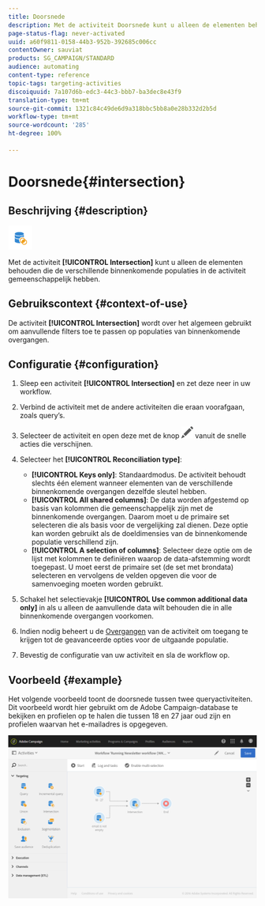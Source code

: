 ```yaml
---
title: Doorsnede
description: Met de activiteit Doorsnede kunt u alleen de elementen behouden die de verschillende binnenkomende populaties in de activiteit gemeenschappelijk hebben.
page-status-flag: never-activated
uuid: a60f9811-0158-44b3-952b-392685c006cc
contentOwner: sauviat
products: SG_CAMPAIGN/STANDARD
audience: automating
content-type: reference
topic-tags: targeting-activities
discoiquuid: 7a107d6b-edc3-44c3-bbb7-ba3dec8e43f9
translation-type: tm+mt
source-git-commit: 1321c84c49de6d9a318bbc5bb8a0e28b332d2b5d
workflow-type: tm+mt
source-wordcount: '285'
ht-degree: 100%

---
```



# Doorsnede{#intersection}

## Beschrijving {#description}

![](assets/intersection.png)

Met de activiteit **[!UICONTROL Intersection]** kunt u alleen de elementen behouden die de verschillende binnenkomende populaties in de activiteit gemeenschappelijk hebben.

## Gebruikscontext {#context-of-use}

De activiteit **[!UICONTROL Intersection]** wordt over het algemeen gebruikt om aanvullende filters toe te passen op populaties van binnenkomende overgangen.

## Configuratie {#configuration}

1. Sleep een activiteit **[!UICONTROL Intersection]** en zet deze neer in uw workflow.
1. Verbind de activiteit met de andere activiteiten die eraan voorafgaan, zoals query’s.
1. Selecteer de activiteit en open deze met de knop ![](assets/edit_darkgrey-24px.png) vanuit de snelle acties die verschijnen.
1. Selecteer het **[!UICONTROL Reconciliation type]**:

   * **[!UICONTROL Keys only]**: Standaardmodus. De activiteit behoudt slechts één element wanneer elementen van de verschillende binnenkomende overgangen dezelfde sleutel hebben.
   * **[!UICONTROL All shared columns]**: De data worden afgestemd op basis van kolommen die gemeenschappelijk zijn met de binnenkomende overgangen. Daarom moet u de primaire set selecteren die als basis voor de vergelijking zal dienen. Deze optie kan worden gebruikt als de doeldimensies van de binnenkomende populatie verschillend zijn.
   * **[!UICONTROL A selection of columns]**: Selecteer deze optie om de lijst met kolommen te definiëren waarop de data-afstemming wordt toegepast. U moet eerst de primaire set (de set met brondata) selecteren en vervolgens de velden opgeven die voor de samenvoeging moeten worden gebruikt.

1. Schakel het selectievakje **[!UICONTROL Use common additional data only]** in als u alleen de aanvullende data wilt behouden die in alle binnenkomende overgangen voorkomen.
1. Indien nodig beheert u de [Overgangen](../../automating/using/activity-properties.md) van de activiteit om toegang te krijgen tot de geavanceerde opties voor de uitgaande populatie.
1. Bevestig de configuratie van uw activiteit en sla de workflow op.

## Voorbeeld {#example}

Het volgende voorbeeld toont de doorsnede tussen twee queryactiviteiten. Dit voorbeeld wordt hier gebruikt om de Adobe Campaign-database te bekijken en profielen op te halen die tussen 18 en 27 jaar oud zijn en profielen waarvan het e-mailadres is opgegeven.

![](assets/wkf_intersection_example.png)

